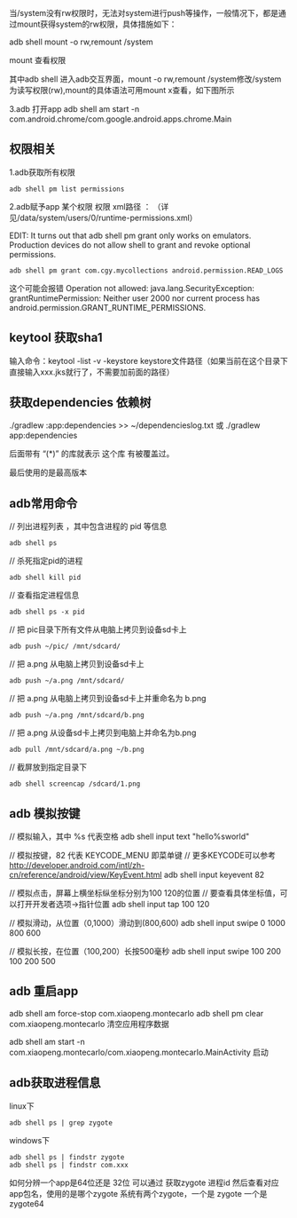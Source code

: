 当/system没有rw权限时，无法对system进行push等操作，一般情况下，都是通过mount获得system的rw权限，具体措施如下：

adb shell
mount -o rw,remount /system

mount 查看权限

其中adb shell 进入adb交互界面，mount -o rw,remount /system修改/system为读写权限(rw),mount的具体语法可用mount x查看，如下图所示


3.adb 打开app
adb shell am start -n com.android.chrome/com.google.android.apps.chrome.Main

## 权限相关
1.adb获取所有权限
```
adb shell pm list permissions
```

2.adb赋予app 某个权限
权限 xml路径 ： （详见/data/system/users/0/runtime-permissions.xml）


EDIT: It turns out that adb shell pm grant only works on emulators. Production devices do not allow shell to grant and revoke optional permissions.
```
adb shell pm grant com.cgy.mycollections android.permission.READ_LOGS
```
这个可能会报错
Operation not allowed: java.lang.SecurityException: grantRuntimePermission: Neither user 2000 nor current process has android.permission.GRANT_RUNTIME_PERMISSIONS.


## keytool 获取sha1
输入命令：keytool -list -v  -keystore keystore文件路径（如果当前在这个目录下 直接输入xxx.jks就行了，不需要加前面的路径）


## 获取dependencies 依赖树
./gradlew :app:dependencies >> ~/dependencieslog.txt
或
./gradlew app:dependencies

后面带有 “(*)” 的库就表示 这个库 有被覆盖过。

最后使用的是最高版本

## adb常用命令

// 列出进程列表 ，其中包含进程的 pid 等信息
```
adb shell ps
```

// 杀死指定pid的进程
```
adb shell kill pid
```

// 查看指定进程信息
```
adb shell ps -x pid 
```

// 把 pic目录下所有文件从电脑上拷贝到设备sd卡上
```
adb push ~/pic/ /mnt/sdcard/
```

// 把 a.png 从电脑上拷贝到设备sd卡上
```
adb push ~/a.png /mnt/sdcard/
```

// 把 a.png 从电脑上拷贝到设备sd卡上并重命名为 b.png
```
adb push ~/a.png /mnt/sdcard/b.png
```

// 把 a.png 从设备sd卡上拷贝到电脑上并命名为b.png
```
adb pull /mnt/sdcard/a.png ~/b.png
```

// 截屏放到指定目录下
```
adb shell screencap /sdcard/1.png
```

## adb 模拟按键
// 模拟输入，其中 %s 代表空格
adb shell input text "hello%sworld"

// 模拟按键，82 代表 KEYCODE_MENU 即菜单键
// 更多KEYCODE可以参考 http://developer.android.com/intl/zh-cn/reference/android/view/KeyEvent.html
adb shell input keyevent 82

// 模拟点击，屏幕上横坐标纵坐标分别为100 120的位置
// 要查看具体坐标值，可以打开开发者选项->指针位置
adb shell input tap 100 120

// 模拟滑动，从位置（0,1000）滑动到(800,600)
adb shell input swipe 0 1000 800 600

// 模拟长按，在位置（100,200）长按500毫秒
adb shell input swipe 100 200 100 200 500

## adb 重启app
adb shell am force-stop com.xiaopeng.montecarlo
adb shell pm clear com.xiaopeng.montecarlo 清空应用程序数据


adb shell am start -n com.xiaopeng.montecarlo/com.xiaopeng.montecarlo.MainActivity  启动

## adb获取进程信息
linux下  
```
adb shell ps | grep zygote
```

windows下
```
adb shell ps | findstr zygote
adb shell ps | findstr com.xxx
```

如何分辨一个app是64位还是 32位 可以通过 获取zygote 进程id 然后查看对应app包名，使用的是哪个zygote
系统有两个zygote，一个是 zygote  一个是 zygote64